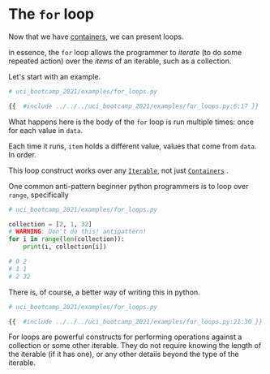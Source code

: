 # The `for` loop

Now that we have [containers](python/basic_containers/summary.md), we can present loops.

in essence, the `for` loop allows the programmer to *iterate* (to do some repeated action) over the *items* of an iterable, such as a collection.

Let's start with an example.

```python
# uci_bootcamp_2021/examples/for_loops.py

{{  #include ../../../uci_bootcamp_2021/examples/for_loops.py:6:17 }}
```

What happens here is the body of the `for` loop is run multiple times: once for each value in `data`.

Each time it runs, `item` holds a different value, values that come from `data`. In order.

This loop construct works over
any [`Iterable`](https://docs.python.org/3/library/collections.abc.html#collections.abc.Iterable), not
just [`Containers`](https://docs.python.org/3/library/collections.abc.html#collections.abc.Container)
.


One common anti-pattern beginner python programmers is to loop over `range`, specifically

```python
# uci_bootcamp_2021/examples/for_loops.py

collection = [2, 1, 32]
# WARNING: Don't do this! antipattern!
for i in range(len(collection)):
    print(i, collection[i])

# 0 2
# 1 1
# 2 32
```

There is, of course, a better way of writing this in python.

```python
# uci_bootcamp_2021/examples/for_loops.py

{{  #include ../../../uci_bootcamp_2021/examples/for_loops.py:21:30 }}
```

For loops are powerful constructs for performing operations against a collection or some other
iterable. They do not require knowing the length of the iterable (if it has one), or any other details
beyond the type of the iterable.
